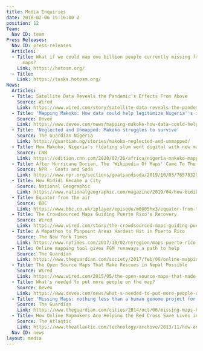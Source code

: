 ```yaml
---
title: Media Enquiries
date: 2018-02-06 15:16:00 Z
position: 12
Team:
  Nav ID: team
Press Releases:
  Nav ID: press-releases
  Articles:
  - Title: What if we could map one billion people currently missing from the world’s
      maps?
    Link: https://hotosm.org/
  - Title: 
    Link: https://tasks.hotosm.org/
News:
  Articles:
  - Title: Satellite Data Reveals the Pandemic's Effects From Above
    Source: Wired
    Link: https://www.wired.com/story/satellite-data-reveals-the-pandemics-effects-from-above/
  - Title: 'Mapping Makoko: How data could help legitimize Nigeria''s informal settlements'
    Source: Devex
    Link: https://www.devex.com/news/mapping-makoko-how-data-could-help-legitimize-nigeria-s-informal-settlements-96793
  - Title: 'Neglected and Unmapped: Makoko struggles to survive'
    Source: The Guardian Nigeria
    Link: https://guardian.ng/stories/makoko-neglected-and-unmapped/
  - Title: How Makoko, Nigeria's floating slum went digital with new mapping project
    Source: CNN
    Link: https://edition.cnn.com/2020/02/26/africa/nigeria-makoko-mapping-intl/index.html
  - Title: After Hurricane Dorian, The 'Wikipedia Of Maps' Came To The Rescue
    Source: NPR - Goats and Soda
    Link: https://www.npr.org/sections/goatsandsoda/2019/10/03/765783296/after-hurricane-dorian-the-wikipedia-of-maps-came-to-the-rescue?utm_campaign=npr&utm_medium=social&utm_term=nprnews&utm_source=twitter.com
  - Title: How Bididi Became a City
    Source: National Geographic
    Link: https://www.nationalgeographic.com/magazine/2019/04/how-bidibidi-uganda-refugee-camp-became-city/
  - Title: Equator from the air
    Source: BBC
    Link: https://www.bbc.co.uk/iplayer/episode/m0005hx3/equator-from-the-air-series-1-1-africa
  - Title: The Crowdsourced Maps Guiding Puerto Rico's Recovery
    Source: Wired
    Link: https://www.wired.com/story/the-crowdsourced-maps-guiding-puerto-ricos-recovery/
  - Title: A Mapathon to Pinpoint Areas Hardest Hit in Puerto Rico
    Source: The New York Times
    Link: https://www.nytimes.com/2017/10/02/nyregion/maps-puerto-rico-hurricane-maria.html
  - Title: Online mapping tool gives FGM runaways a path to help
    Source: The Guardian
    Link: https://www.theguardian.com/society/2017/feb/06/online-mapping-tool-gives-fgm-runaways-a-path-to-help?CMP=twt_a-world_b-gdnworld
  - Title: The Open Source Maps That Make Rescues in Nepal Possible
    Source: Wired
    Link: https://www.wired.com/2015/05/the-open-source-maps-that-made-rescues-in-nepal-possible/
  - Title: What's needed to put more people on the map?
    Source: Devex
    Link: https://www.devex.com/news/what-s-needed-to-put-more-people-on-the-map-87650
  - Title: 'Missing Maps: nothing less than a human genome project for cities'
    Source: The Guardian
    Link: https://www.theguardian.com/cities/2014/oct/06/missing-maps-human-genome-project-unmapped-cities
  - Title: How Online Mapmakers Are Helping the Red Cross Save Lives in the Philippines
    Source: The Atlantic
    Link: https://www.theatlantic.com/technology/archive/2013/11/how-online-mapmakers-are-helping-the-red-cross-save-lives-in-the-philippines/281366/
  Nav ID: news
layout: media
---
```


